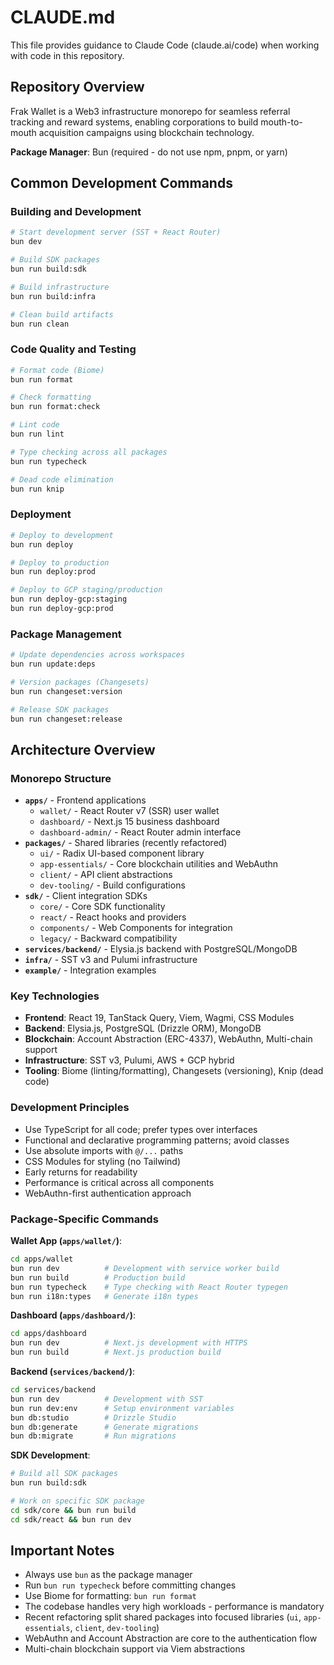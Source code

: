 # CLAUDE.md

This file provides guidance to Claude Code (claude.ai/code) when working with code in this repository.

## Repository Overview

Frak Wallet is a Web3 infrastructure monorepo for seamless referral tracking and reward systems, enabling corporations to build mouth-to-mouth acquisition campaigns using blockchain technology.

**Package Manager**: Bun (required - do not use npm, pnpm, or yarn)

## Common Development Commands

### Building and Development
```bash
# Start development server (SST + React Router)
bun dev

# Build SDK packages
bun run build:sdk

# Build infrastructure
bun run build:infra

# Clean build artifacts
bun run clean
```

### Code Quality and Testing
```bash
# Format code (Biome)
bun run format

# Check formatting
bun run format:check

# Lint code
bun run lint

# Type checking across all packages
bun run typecheck

# Dead code elimination
bun run knip
```

### Deployment
```bash
# Deploy to development
bun run deploy

# Deploy to production
bun run deploy:prod

# Deploy to GCP staging/production
bun run deploy-gcp:staging
bun run deploy-gcp:prod
```

### Package Management
```bash
# Update dependencies across workspaces
bun run update:deps

# Version packages (Changesets)
bun run changeset:version

# Release SDK packages
bun run changeset:release
```

## Architecture Overview

### Monorepo Structure
- **`apps/`** - Frontend applications
  - `wallet/` - React Router v7 (SSR) user wallet
  - `dashboard/` - Next.js 15 business dashboard  
  - `dashboard-admin/` - React Router admin interface
- **`packages/`** - Shared libraries (recently refactored)
  - `ui/` - Radix UI-based component library
  - `app-essentials/` - Core blockchain utilities and WebAuthn
  - `client/` - API client abstractions
  - `dev-tooling/` - Build configurations
- **`sdk/`** - Client integration SDKs
  - `core/` - Core SDK functionality
  - `react/` - React hooks and providers
  - `components/` - Web Components for integration
  - `legacy/` - Backward compatibility
- **`services/backend/`** - Elysia.js backend with PostgreSQL/MongoDB
- **`infra/`** - SST v3 and Pulumi infrastructure
- **`example/`** - Integration examples

### Key Technologies
- **Frontend**: React 19, TanStack Query, Viem, Wagmi, CSS Modules
- **Backend**: Elysia.js, PostgreSQL (Drizzle ORM), MongoDB
- **Blockchain**: Account Abstraction (ERC-4337), WebAuthn, Multi-chain support
- **Infrastructure**: SST v3, Pulumi, AWS + GCP hybrid
- **Tooling**: Biome (linting/formatting), Changesets (versioning), Knip (dead code)

### Development Principles
- Use TypeScript for all code; prefer types over interfaces
- Functional and declarative programming patterns; avoid classes
- Use absolute imports with `@/...` paths
- CSS Modules for styling (no Tailwind)
- Early returns for readability
- Performance is critical across all components
- WebAuthn-first authentication approach

### Package-Specific Commands

**Wallet App (`apps/wallet/`)**:
```bash
cd apps/wallet
bun run dev          # Development with service worker build
bun run build        # Production build
bun run typecheck    # Type checking with React Router typegen
bun run i18n:types   # Generate i18n types
```

**Dashboard (`apps/dashboard/`)**:
```bash
cd apps/dashboard
bun run dev          # Next.js development with HTTPS
bun run build        # Next.js production build
```

**Backend (`services/backend/`)**:
```bash
cd services/backend
bun run dev          # Development with SST
bun run dev:env      # Setup environment variables
bun db:studio        # Drizzle Studio
bun db:generate      # Generate migrations
bun db:migrate       # Run migrations
```

**SDK Development**:
```bash
# Build all SDK packages
bun run build:sdk

# Work on specific SDK package
cd sdk/core && bun run build
cd sdk/react && bun run dev
```

## Important Notes

- Always use `bun` as the package manager
- Run `bun run typecheck` before committing changes
- Use Biome for formatting: `bun run format`
- The codebase handles very high workloads - performance is mandatory
- Recent refactoring split shared packages into focused libraries (`ui`, `app-essentials`, `client`, `dev-tooling`)
- WebAuthn and Account Abstraction are core to the authentication flow
- Multi-chain blockchain support via Viem abstractions